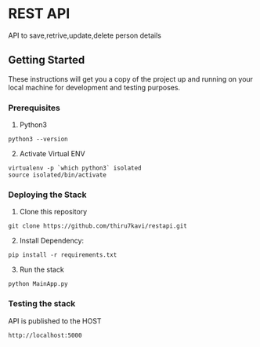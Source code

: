 # REST API

API to save,retrive,update,delete person details

## Getting Started

These instructions will get you a copy of the project up and running on your local machine for development and testing purposes.

### Prerequisites

1. Python3

```
python3 --version

```

2. Activate Virtual ENV

```
virtualenv -p `which python3` isolated
source isolated/bin/activate
```

### Deploying the Stack

1. Clone this repository 

```
git clone https://github.com/thiru7kavi/restapi.git
```

2. Install Dependency:

```
pip install -r requirements.txt
```

3. Run the stack

```
python MainApp.py
```

### Testing the stack

API is published to the HOST

```
http://localhost:5000

```


